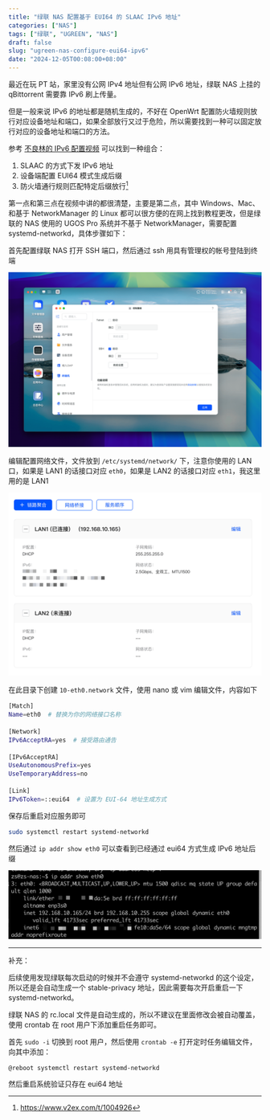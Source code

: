 ```yaml
---
title: "绿联 NAS 配置基于 EUI64 的 SLAAC IPv6 地址"
categories: ["NAS"]
tags: ["绿联", "UGREEN", "NAS"]
draft: false
slug: "ugreen-nas-configure-eui64-ipv6"
date: "2024-12-05T00:08:00+08:00"
---
```


最近在玩 PT 站，家里没有公网 IPv4 地址但有公网 IPv6 地址，绿联 NAS 上挂的 qBittorrent 需要靠 IPv6 刷上传量。

但是一般来说 IPv6 的地址都是随机生成的，不好在 OpenWrt 配置防火墙规则放行对应设备地址和端口，如果全部放行又过于危险，所以需要找到一种可以固定放行对应的设备地址和端口的方法。

参考 [不良林的 IPv6 配置视频](https://www.youtube.com/watch?v=klQ6JbZEeJ0&list=PL5TbbtexT8T293fBi4i5MOf4OjdLQ3hUa&index=6) 可以找到一种组合：

1. SLAAC 的方式下发 IPv6 地址
2. 设备端配置 EUI64 模式生成后缀 
3. 防火墙通行规则匹配特定后缀放行[^1]

第一点和第三点在视频中讲的都很清楚，主要是第二点，其中 Windows、Mac、和基于 NetworkManager 的 Linux 都可以很方便的在网上找到教程更改，但是绿联的 NAS 使用的 UGOS Pro 系统并不基于 NetworkManager，需要配置 systemd-networkd，具体步骤如下：

首先配置绿联 NAS 打开 SSH 端口，然后通过 ssh 用具有管理权的帐号登陆到终端

![open-ssh](/images/configure-ugreen-nas-eui64/open-ssh.png)

编辑配置网络文件，文件放到 `/etc/systemd/network/` 下，注意你使用的 LAN 口，如果是 LAN1 的话接口对应 `eth0`，如果是 LAN2 的话接口对应 `eth1`，我这里用的是 LAN1

![lan1](/images/configure-ugreen-nas-eui64/lan1.png)

在此目录下创建 `10-eth0.network` 文件，使用 nano 或 vim 编辑文件，内容如下

```bash
[Match]
Name=eth0  # 替换为你的网络接口名称

[Network]
IPv6AcceptRA=yes  # 接受路由通告

[IPv6AcceptRA]
UseAutonomousPrefix=yes
UseTemporaryAddress=no

[Link]
IPv6Token=::eui64  # 设置为 EUI-64 地址生成方式
```

保存后重启对应服务即可

```bash
sudo systemctl restart systemd-networkd
```

然后通过 `ip addr show eth0` 可以查看到已经通过 eui64 方式生成 IPv6 地址后缀

![success](/images/configure-ugreen-nas-eui64/eui64.png)



---

补充：

后续使用发现绿联每次启动的时候并不会遵守 systemd-networkd 的这个设定，所以还是会自动生成一个 stable-privacy 地址，因此需要每次开启重启一下 systemd-networkd。

绿联 NAS 的 rc.local 文件是自动生成的，所以不建议在里面修改会被自动覆盖，使用 crontab 在 root 用户下添加重启任务即可。

首先 `sudo -i` 切换到 root 用户，然后使用 `crontab -e` 打开定时任务编辑文件，向其中添加：

```bash
@reboot systemctl restart systemd-networkd
```

然后重启系统验证只存在 eui64 地址

[^1]:https://www.v2ex.com/t/1004926
